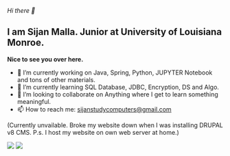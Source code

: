 *Hi there 👋*

<!--
**season101/season101** is a ✨ _special_ ✨ repository because its `README.md` (this file) appears on your GitHub profile.

Here are some ideas to get you started:
-->
## I am Sijan Malla. Junior at University of Louisiana Monroe.
**Nice to see you over here.**

- 🔭 I’m currently working on Java, Spring, Python, JUPYTER Notebook and tons of other materials.
- 🌱 I’m currently learning SQL Database, JDBC, Encryption, DS and Algo.
- 👯 I’m looking to collaborate on Anything where I get to learn something meaningful.
- 📫 How to reach me: sijanstudycomputers@gmail.com 

(Currently unvailable. Broke my website down when I was installing DRUPAL v8 CMS. P.s. I host my website on own web server at home.)
<!--
- 🤔 I’m looking for help with ...
- 💬 Ask me about ...
- 😄 Pronouns: ...
- ⚡ Fun fact: Caffeine and Code 
-->

![](https://github.com/season101/github-stats/blob/master/generated/overview.svg)
![](https://github.com/season101/github-stats/blob/master/generated/languages.svg)
